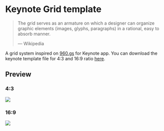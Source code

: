 # Keynote Grid template

> The grid serves as an armature on which a designer can
> organize graphic elements (images, glyphs, paragraphs) in a rational, easy to
> absorb manner.
>
> — Wikipedia

A grid system inspired on [960.gs](http://960.gs/) for Keynote app. You can
download the keynote template file for 4:3 and 16:9 ratio
[here](https://raw.githubusercontent.com/caiogondim/keynote-grid/master/grid-templates.zip).

## Preview

### 4:3

<img
  src="https://raw.githubusercontent.com/caiogondim/keynote-grid/master/assets/preview/4-3.png"
/>

### 16:9

<img
  src="https://raw.githubusercontent.com/caiogondim/keynote-grid/master/assets/preview/16-9.png"
/>
